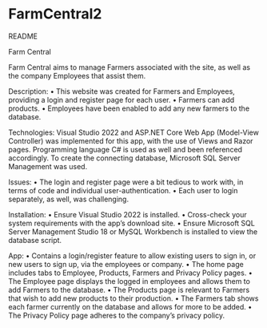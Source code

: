# FarmCentral2
README

Farm Central

Farm Central aims to manage Farmers associated with the site, as well as the 
company Employees that assist them.

Description:
• This website was created for Farmers and Employees, providing a login 
and register page for each user. 
• Farmers can add products.
• Employees have been enabled to add any new farmers to the database.

Technologies:
Visual Studio 2022 and ASP.NET Core Web App (Model-View Controller) was implemented for this app, with the use of Views and Razor pages. 
Programming language C# is used as well and been referenced accordingly. 
To create the connecting database, Microsoft SQL Server Management was used.

Issues:
• The login and register page were a bit tedious to work with, in terms of code and individual user-authentication.
• Each user to login separately, as well, was challenging. 

Installation:
• Ensure Visual Studio 2022 is installed.
• Cross-check your system requirements with the app’s download site.
• Ensure Microsoft SQL Server Management Studio 18 or MySQL Workbench is installed to view the database script.

App:
• Contains a login/register feature to allow existing users to sign in, or new 
users to sign up, via the employees or company.
• The home page includes tabs to Employee, Products, Farmers and 
Privacy Policy pages.
• The Employee page displays the logged in employees and allows them to 
add Farmers to the database.
• The Products page is relevant to Farmers that wish to add new products 
to their production.
• The Farmers tab shows each farmer currently on the database and
allows for more to be added.
• The Privacy Policy page adheres to the company’s privacy policy.
